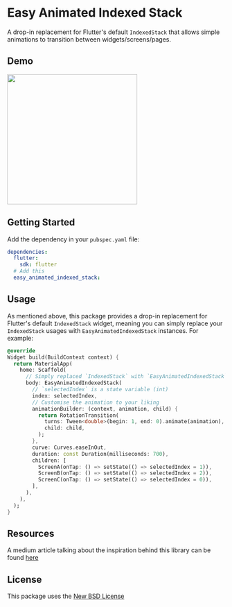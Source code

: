 # Easy Animated Indexed Stack

A drop-in replacement for Flutter's default `IndexedStack` that allows simple animations to transition between widgets/screens/pages.

## Demo

<img src="https://github.com/user-attachments/assets/422cbbcd-8e11-43d7-acf3-fa06787118e9" width=300 />

## Getting Started

Add the dependency in your `pubspec.yaml` file:

```yaml
dependencies:
  flutter:
    sdk: flutter
  # Add this  
  easy_animated_indexed_stack:
```

## Usage

As mentioned above, this package provides a drop-in replacement for Flutter's default `IndexedStack` widget, meaning you can simply replace your `IndexedStack` usages with `EasyAnimatedIndexedStack` instances. For example:

```dart
@override
Widget build(BuildContext context) {
  return MaterialApp(
    home: Scaffold(
      // Simply replaced `IndexedStack` with `EasyAnimatedIndexedStack`
      body: EasyAnimatedIndexedStack(
        // `selectedIndex` is a state variable (int)
        index: selectedIndex,
        // Customise the animation to your liking
        animationBuilder: (context, animation, child) {
          return RotationTransition(
            turns: Tween<double>(begin: 1, end: 0).animate(animation),
            child: child,
          );
        },
        curve: Curves.easeInOut,
        duration: const Duration(milliseconds: 700),
        children: [
          ScreenA(onTap: () => setState(() => selectedIndex = 1)),
          ScreenB(onTap: () => setState(() => selectedIndex = 2)),
          ScreenC(onTap: () => setState(() => selectedIndex = 0)),
        ],
      ),
    ),
  );
}
```

## Resources

A medium article talking about the inspiration behind this library can be found [here](https://medium.com/@shubhamsinghshubham777/animate-screen-switches-for-indexedstack-in-flutter-a66fe488006b)

## License
This package uses the [New BSD License](./LICENSE)
